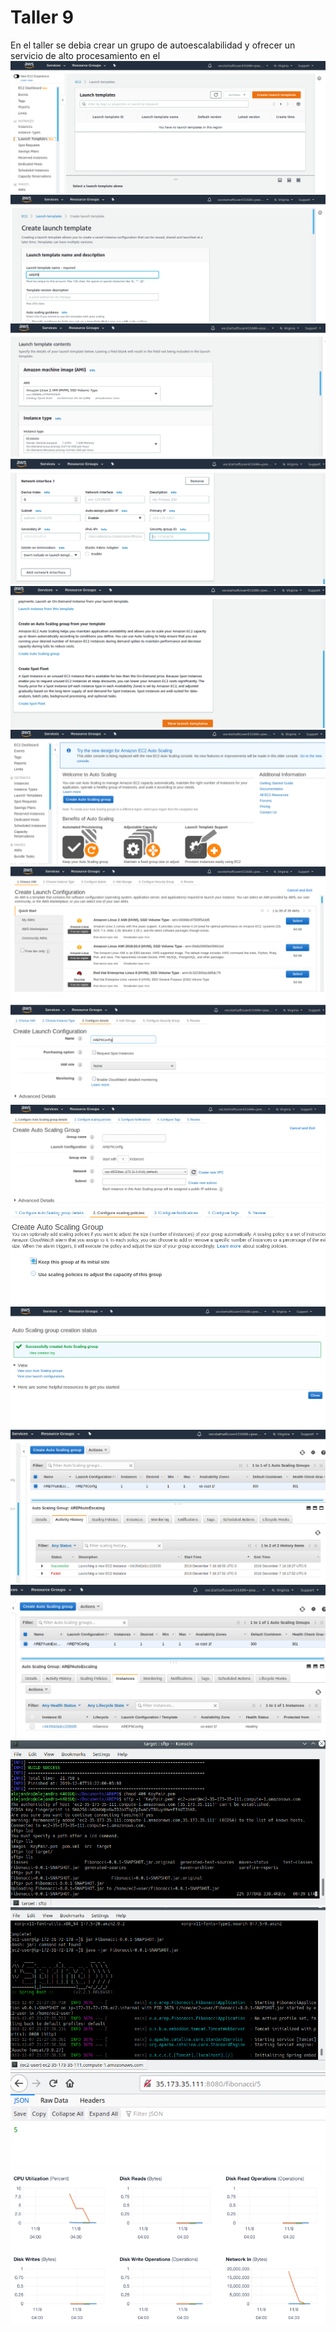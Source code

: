 ﻿# Taller 9
En el taller se debia crear un grupo de autoescalabilidad y ofrecer un servicio de alto procesamiento en el
![](https://raw.githubusercontent.com/Alejoguzm07/AREP9/master/images/1.png)
![](https://raw.githubusercontent.com/Alejoguzm07/AREP9/master/images/2.png)
![](https://raw.githubusercontent.com/Alejoguzm07/AREP9/master/images/3.png)
![](https://raw.githubusercontent.com/Alejoguzm07/AREP9/master/images/4.png)
![](https://raw.githubusercontent.com/Alejoguzm07/AREP9/master/images/5.png)
![](https://raw.githubusercontent.com/Alejoguzm07/AREP9/master/images/6.png)
![](https://raw.githubusercontent.com/Alejoguzm07/AREP9/master/images/7.png)
![](https://raw.githubusercontent.com/Alejoguzm07/AREP9/master/images/8.png)
![](https://raw.githubusercontent.com/Alejoguzm07/AREP9/master/images/9.png)
![](https://raw.githubusercontent.com/Alejoguzm07/AREP9/master/images/10.png)
![](https://raw.githubusercontent.com/Alejoguzm07/AREP9/master/images/11.png)
![](https://raw.githubusercontent.com/Alejoguzm07/AREP9/master/images/12.png)
![](https://raw.githubusercontent.com/Alejoguzm07/AREP9/master/images/13.png)
![](https://raw.githubusercontent.com/Alejoguzm07/AREP9/master/images/14.png)
![](https://raw.githubusercontent.com/Alejoguzm07/AREP9/master/images/15.png)
![](https://raw.githubusercontent.com/Alejoguzm07/AREP9/master/images/16.png)
![](https://raw.githubusercontent.com/Alejoguzm07/AREP9/master/images/17.png)

